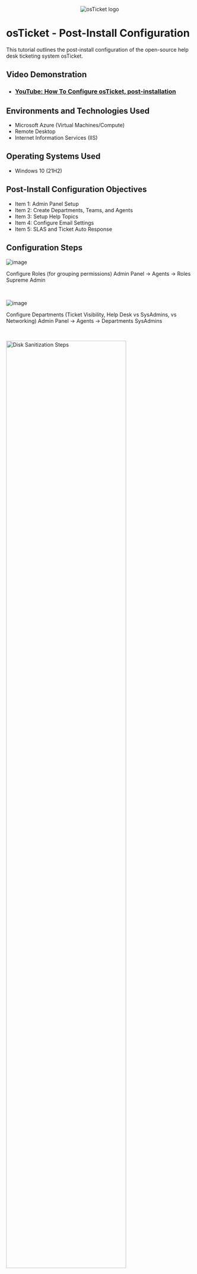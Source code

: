 <p align="center">
<img src="https://i.imgur.com/Clzj7Xs.png" alt="osTicket logo"/>
</p>

<h1>osTicket - Post-Install Configuration</h1>
This tutorial outlines the post-install configuration of the open-source help desk ticketing system osTicket.<br />


<h2>Video Demonstration</h2>

- ### [YouTube: How To Configure osTicket, post-installation](https://www.youtube.com)

<h2>Environments and Technologies Used</h2>

- Microsoft Azure (Virtual Machines/Compute)
- Remote Desktop
- Internet Information Services (IIS)

<h2>Operating Systems Used </h2>

- Windows 10</b> (21H2)

<h2>Post-Install Configuration Objectives</h2>

- Item 1: Admin Panel Setup
- Item 2: Create Departments, Teams, and Agents
- Item 3: Setup Help Topics
- Item 4: Configure Email Settings
- Item 5: SLAS and Ticket Auto Response

<h2>Configuration Steps</h2>


![image](https://github.com/user-attachments/assets/16999d20-003e-4ec6-b760-af5b473ff168)

<p>
Configure Roles (for grouping permissions)
Admin Panel -> Agents -> Roles
Supreme Admin
</p>
<br />

![image](https://github.com/user-attachments/assets/a449912f-e4d2-49f3-b71d-2ba4be81dfb0)

<p>
  Configure Departments (Ticket Visibility, Help Desk vs SysAdmins, vs Networking)
Admin Panel -> Agents -> Departments
SysAdmins

</p>
<br />

<p>
<img src="https://i.imgur.com/DJmEXEB.png" height="80%" width="80%" alt="Disk Sanitization Steps"/>
</p>
<p>
  Configure Teams
Admin Panel -> Agents -> Teams (Pull Agents from different Departments)
Online Banking

</p>
<br />

<p>
Configure SLA
Admin Panel -> Manage -> SLA
Sev-A (Grace Period: 1 hour, Schedule: 24/7)
Sev-B (Grace Period: 4 hours, Schedule: 24/7)
Sev-C (Grace Period: 8 hours, Business Hours)
</p>

![image](https://github.com/user-attachments/assets/af15b328-bb9d-43b5-8b8a-57431960a588)

